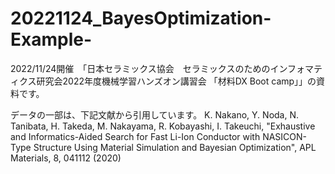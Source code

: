 # 20221124_BayesOptimization-Example-

2022/11/24開催　「日本セラミックス協会　セラミックスのためのインフォマティクス研究会2022年度機械学習ハンズオン講習会 「材料DX Boot camp」」の資料です。

データの一部は、下記文献から引用しています。
K. Nakano, Y. Noda, N. Tanibata, H. Takeda, M. Nakayama, R. Kobayashi, I. Takeuchi, "Exhaustive and Informatics-Aided Search for Fast Li-Ion Conductor with NASICON-Type Structure Using Material Simulation and Bayesian Optimization", APL Materials,  8, 041112 (2020)
